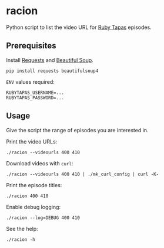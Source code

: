 # racion

Python script to list the video URL for [Ruby Tapas](https://www.rubytapas.com/) episodes.

## Prerequisites

Install [Requests](http://docs.python-requests.org/en/master/) and [Beautiful Soup](https://www.crummy.com/software/BeautifulSoup/).

    pip install requests beautifulsoup4

`ENV` values required:

```
RUBYTAPAS_USERNAME=...
RUBYTAPAS_PASSWORD=...
```

## Usage

Give the script the range of episodes you are interested in.

Print the video URLs:

    ./racion --videourls 400 410

Download videos with `curl`:

    ./racion --videourls 400 410 | ./mk_curl_config | curl -K-

Print the episode titles:

    ./racion 400 410

Enable debug logging:

    ./racion --log=DEBUG 400 410

See the help:

    ./racion -h
